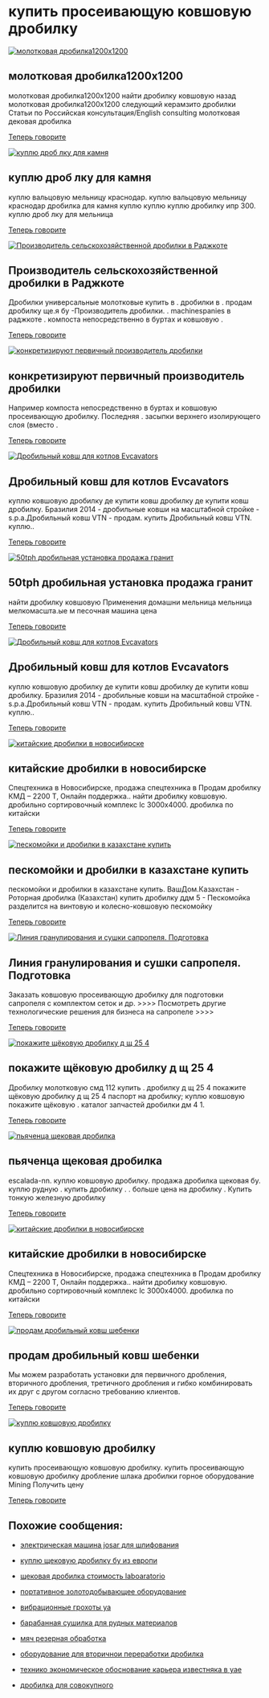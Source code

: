 # купить просеивающую ковшовую дробилку
<a href="https://ru.ecuriezuff.be/products/" target="_blank">![молотковая дробилка1200х1200](https://github.com/millmachine/images/raw/main/353.jpg)</a>
## молотковая дробилка1200х1200
молотковая дробилка1200х1200 найти дробилку ковшовую назад молотковая дробилка1200х1200 следующий керамзито дробилки Статьи по Российская консультация/English consulting молотковая дековая дробилка
<a href="https://ru.ecuriezuff.be/products/" target="_blank">Теперь говорите</a>
<a href="https://ru.ecuriezuff.be/products/" target="_blank">![куплю дроб лку для камня](https://github.com/millmachine/images/raw/main/595.jpg)</a>
## куплю дроб лку для камня
куплю вальцовую мельницу краснодар. куплю вальцовую мельницу краснодар дробилка для камня куплю куплю куплю дробилку ипр 300. куплю дроб лку для мельница
<a href="https://ru.ecuriezuff.be/products/" target="_blank">Теперь говорите</a>
<a href="https://ru.ecuriezuff.be/products/" target="_blank">![Производитель сельскохозяйственной дробилки в Раджкоте](https://github.com/millmachine/images/raw/main/146.jpg)</a>
## Производитель сельскохозяйственной дробилки в Раджкоте
Дробилки универсальные молотковые купить в .  дробилки в . продам дробилку ще.я бу -Производитель дробилки. . machinespanies в раджкоте .  компоста непосредственно в буртах и ковшовую .
<a href="https://ru.ecuriezuff.be/products/" target="_blank">Теперь говорите</a>
<a href="https://ru.ecuriezuff.be/products/" target="_blank">![конкретизируют первичный производитель дробилки](https://github.com/millmachine/images/raw/main/167.jpg)</a>
## конкретизируют первичный производитель дробилки
Например компоста непосредственно в буртах и ковшовую просеивающую дробилку. Последняя . засыпки верхнего изолирующего слоя (вместо .
<a href="https://ru.ecuriezuff.be/products/" target="_blank">Теперь говорите</a>
<a href="https://ru.ecuriezuff.be/products/" target="_blank">![Дробильный ковш для котлов Evcavators](https://github.com/millmachine/images/raw/main/667.jpg)</a>
## Дробильный ковш для котлов Evcavators
куплю ковшовую дробилку де купити ковш дробилку де купити ковш дробилку. Бразилия 2014 - дробильные ковши на масштабной стройке - s.p.a.Дробильный ковш VTN - продам. купить Дробильный ковш VTN. куплю..
<a href="https://ru.ecuriezuff.be/products/" target="_blank">Теперь говорите</a>
<a href="https://ru.ecuriezuff.be/products/" target="_blank">![50tph дробильная установка продажа гранит](https://github.com/millmachine/images/raw/main/337.jpg)</a>
## 50tph дробильная установка продажа гранит
найти дробилку ковшовую Применения домашни мельница мельница мелкомасшта.ые м песочная машина цена
<a href="https://ru.ecuriezuff.be/products/" target="_blank">Теперь говорите</a>
<a href="https://ru.ecuriezuff.be/products/" target="_blank">![Дробильный ковш для котлов Evcavators](https://github.com/millmachine/images/raw/main/55.jpg)</a>
## Дробильный ковш для котлов Evcavators
куплю ковшовую дробилку де купити ковш дробилку де купити ковш дробилку. Бразилия 2014 - дробильные ковши на масштабной стройке - s.p.a.Дробильный ковш VTN - продам. купить Дробильный ковш VTN. куплю..
<a href="https://ru.ecuriezuff.be/products/" target="_blank">Теперь говорите</a>
<a href="https://ru.ecuriezuff.be/products/" target="_blank">![китайские дробилки в новосибирске](https://github.com/millmachine/images/raw/main/607.jpg)</a>
## китайские дробилки в новосибирске
Спецтехника в Новосибирске, продажа спецтехника в Продам дробилку КМД – 2200 Т, Онлайн поддержка.. найти дробилку ковшовую. дробильно сортировочный комплекс lc 3000x4000. дробилка по китайски 
<a href="https://ru.ecuriezuff.be/products/" target="_blank">Теперь говорите</a>
<a href="https://ru.ecuriezuff.be/products/" target="_blank">![пескомойки и дробилки в казахстане купить](https://github.com/millmachine/images/raw/main/410.jpg)</a>
## пескомойки и дробилки в казахстане купить
пескомойки и дробилки в казахстане купить. ВашДом.Казахстан - Роторная дробилка (Казахстан)  купить дробилку ддм 5 -  Пескомойка разделится на винтовую и колесно-ковшовую пескомойку 
<a href="https://ru.ecuriezuff.be/products/" target="_blank">Теперь говорите</a>
<a href="https://ru.ecuriezuff.be/products/" target="_blank">![Линия гранулирования и сушки сапропеля. Подготовка ](https://github.com/millmachine/images/raw/main/160.jpg)</a>
## Линия гранулирования и сушки сапропеля. Подготовка 
Заказать ковшовую просеивающую дробилку для подготовки сапропеля с комплектом сеток и др. >>>> Посмотреть другие технологические решения для бизнеса на сапропеле >>>>
<a href="https://ru.ecuriezuff.be/products/" target="_blank">Теперь говорите</a>
<a href="https://ru.ecuriezuff.be/products/" target="_blank">![покажите щёковую дробилку д щ 25 4](https://github.com/millmachine/images/raw/main/253.jpg)</a>
## покажите щёковую дробилку д щ 25 4
Дробилку молотковую смд 112 купить .  дробилку д щ 25 4 покажите щёковую дробилку д щ 25 4 паспорт на дробилку; куплю ковшовую покажите щёковую . каталог запчастей дробилки дм 4 1.
<a href="https://ru.ecuriezuff.be/products/" target="_blank">Теперь говорите</a>
<a href="https://ru.ecuriezuff.be/products/" target="_blank">![пьяченца щековая дробилка](https://github.com/millmachine/images/raw/main/63.jpg)</a>
## пьяченца щековая дробилка
escalada-nn. куплю ковшовую дробилку. продажа дробилка щековая бу. куплю рудную . купить дробилку . . больше цена на дробилку . Купить тонкую железную дробилку 
<a href="https://ru.ecuriezuff.be/products/" target="_blank">Теперь говорите</a>
<a href="https://ru.ecuriezuff.be/products/" target="_blank">![китайские дробилки в новосибирске](https://github.com/millmachine/images/raw/main/571.jpg)</a>
## китайские дробилки в новосибирске
Спецтехника в Новосибирске, продажа спецтехника в Продам дробилку КМД – 2200 Т, Онлайн поддержка.. найти дробилку ковшовую. дробильно сортировочный комплекс lc 3000x4000. дробилка по китайски 
<a href="https://ru.ecuriezuff.be/products/" target="_blank">Теперь говорите</a>
<a href="https://ru.ecuriezuff.be/products/" target="_blank">![продам дробильный ковш шебенки](https://github.com/millmachine/images/raw/main/30.jpg)</a>
## продам дробильный ковш шебенки
Мы можем разработать установки для первичного дробления, вторичного дробления, третичного дробления и гибко комбинировать их друг с другом согласно требованию клиентов.
<a href="https://ru.ecuriezuff.be/products/" target="_blank">Теперь говорите</a>
<a href="https://ru.ecuriezuff.be/products/" target="_blank">![куплю ковшовую дробилку](https://github.com/millmachine/images/raw/main/580.jpg)</a>
## куплю ковшовую дробилку
купить просеивающую ковшовую дробилку. купить просеивающую ковшовую дробилку дробление шлака дробилки горное оборудование Mining  Получить цену
<a href="https://ru.ecuriezuff.be/products/" target="_blank">Теперь говорите</a>
## Похожие сообщения:
* [электрическая машина josar для шлифования](%D1%8D%D0%BB%D0%B5%D0%BA%D1%82%D1%80%D0%B8%D1%87%D0%B5%D1%81%D0%BA%D0%B0%D1%8F%20%D0%BC%D0%B0%D1%88%D0%B8%D0%BD%D0%B0%20josar%20%D0%B4%D0%BB%D1%8F%20%D1%88%D0%BB%D0%B8%D1%84%D0%BE%D0%B2%D0%B0%D0%BD%D0%B8%D1%8F.md)
* [куплю щековую дробилку бу из европи](%D0%BA%D1%83%D0%BF%D0%BB%D1%8E%20%D1%89%D0%B5%D0%BA%D0%BE%D0%B2%D1%83%D1%8E%20%D0%B4%D1%80%D0%BE%D0%B1%D0%B8%D0%BB%D0%BA%D1%83%20%D0%B1%D1%83%20%D0%B8%D0%B7%20%D0%B5%D0%B2%D1%80%D0%BE%D0%BF%D0%B8.md)
* [щековая дробилка стоимость laboaratorio](%D1%89%D0%B5%D0%BA%D0%BE%D0%B2%D0%B0%D1%8F%20%D0%B4%D1%80%D0%BE%D0%B1%D0%B8%D0%BB%D0%BA%D0%B0%20%D1%81%D1%82%D0%BE%D0%B8%D0%BC%D0%BE%D1%81%D1%82%D1%8C%20laboaratorio.md)
* [портативное золотодобывающее оборудование](%D0%BF%D0%BE%D1%80%D1%82%D0%B0%D1%82%D0%B8%D0%B2%D0%BD%D0%BE%D0%B5%20%D0%B7%D0%BE%D0%BB%D0%BE%D1%82%D0%BE%D0%B4%D0%BE%D0%B1%D1%8B%D0%B2%D0%B0%D1%8E%D1%89%D0%B5%D0%B5%20%D0%BE%D0%B1%D0%BE%D1%80%D1%83%D0%B4%D0%BE%D0%B2%D0%B0%D0%BD%D0%B8%D0%B5.md)
* [вибрационные грохоты ya](%D0%B2%D0%B8%D0%B1%D1%80%D0%B0%D1%86%D0%B8%D0%BE%D0%BD%D0%BD%D1%8B%D0%B5%20%D0%B3%D1%80%D0%BE%D1%85%D0%BE%D1%82%D1%8B%20ya.md)
* [барабанная сушилка для рудных материалов](%D0%B1%D0%B0%D1%80%D0%B0%D0%B1%D0%B0%D0%BD%D0%BD%D0%B0%D1%8F%20%D1%81%D1%83%D1%88%D0%B8%D0%BB%D0%BA%D0%B0%20%D0%B4%D0%BB%D1%8F%20%D1%80%D1%83%D0%B4%D0%BD%D1%8B%D1%85%20%D0%BC%D0%B0%D1%82%D0%B5%D1%80%D0%B8%D0%B0%D0%BB%D0%BE%D0%B2.md)
* [мяч резерная обработка](%D0%BC%D1%8F%D1%87%20%D1%80%D0%B5%D0%B7%D0%B5%D1%80%D0%BD%D0%B0%D1%8F%20%D0%BE%D0%B1%D1%80%D0%B0%D0%B1%D0%BE%D1%82%D0%BA%D0%B0.md)
* [оборудование для вторичнои переработки дробилка](%D0%BE%D0%B1%D0%BE%D1%80%D1%83%D0%B4%D0%BE%D0%B2%D0%B0%D0%BD%D0%B8%D0%B5%20%D0%B4%D0%BB%D1%8F%20%D0%B2%D1%82%D0%BE%D1%80%D0%B8%D1%87%D0%BD%D0%BE%D0%B8%20%D0%BF%D0%B5%D1%80%D0%B5%D1%80%D0%B0%D0%B1%D0%BE%D1%82%D0%BA%D0%B8%20%D0%B4%D1%80%D0%BE%D0%B1%D0%B8%D0%BB%D0%BA%D0%B0.md)
* [технико экономическое обоснование карьера известняка в уае](%D1%82%D0%B5%D1%85%D0%BD%D0%B8%D0%BA%D0%BE%20%D1%8D%D0%BA%D0%BE%D0%BD%D0%BE%D0%BC%D0%B8%D1%87%D0%B5%D1%81%D0%BA%D0%BE%D0%B5%20%D0%BE%D0%B1%D0%BE%D1%81%D0%BD%D0%BE%D0%B2%D0%B0%D0%BD%D0%B8%D0%B5%20%D0%BA%D0%B0%D1%80%D1%8C%D0%B5%D1%80%D0%B0%20%D0%B8%D0%B7%D0%B2%D0%B5%D1%81%D1%82%D0%BD%D1%8F%D0%BA%D0%B0%20%D0%B2%20%D1%83%D0%B0%D0%B5.md)
* [дробилка для совокупного](%D0%B4%D1%80%D0%BE%D0%B1%D0%B8%D0%BB%D0%BA%D0%B0%20%D0%B4%D0%BB%D1%8F%20%D1%81%D0%BE%D0%B2%D0%BE%D0%BA%D1%83%D0%BF%D0%BD%D0%BE%D0%B3%D0%BE.md)
